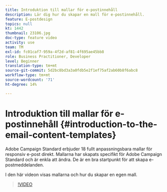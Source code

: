 ```yaml
---
title: Introduktion till mallar för e-postinnehåll
description: Lär dig hur du skapar en mall för e-postinnehåll.
feature: E-postdesign
topics: null
kt: 1442
thumbnail: 23106.jpg
doc-type: feature video
activity: use
team: TM
exl-id: fc01caf7-959a-4f2d-af81-4f695ae45bb8
role: Business Practitioner, Developer
level: Beginner
translation-type: tm+mt
source-git-commit: 5d2bc8bd3a3a0fdb5e2f1ef75af2ab60b8f6abc8
workflow-type: tm+mt
source-wordcount: '71'
ht-degree: 14%

---
```


# Introduktion till mallar för e-postinnehåll {#introduction-to-the-email-content-templates}

Adobe Campaign Standard erbjuder 18 fullt anpassningsbara mallar för responsiv e-post direkt. Mallarna har skapats specifikt för Adobe Campaign Standard och är enkla att ändra. De är en bra startpunkt för att skapa e-postmeddelanden.

I den här videon visas mallarna och hur du skapar en egen mall.

>[!VIDEO](https://video.tv.adobe.com/v/23106?quality=12)
